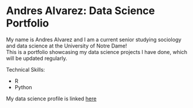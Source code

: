 
# Andres Alvarez: Data Science Portfolio
My name is Andres Alvarez and I am a current senior studying sociology and data science at the University of Notre Dame!<br/>
This is a portfolio showcasing my data science projects I have done, which will be updated regularly.<br/>

Technical Skills:<br/>
- R<br/>
- Python<br/>

My data science profile is linked [here](https://github.com/aalvar23nd/Alvarez-Data-Science-Portfolio/tree/main#alvarez-data-science-portfolio)
